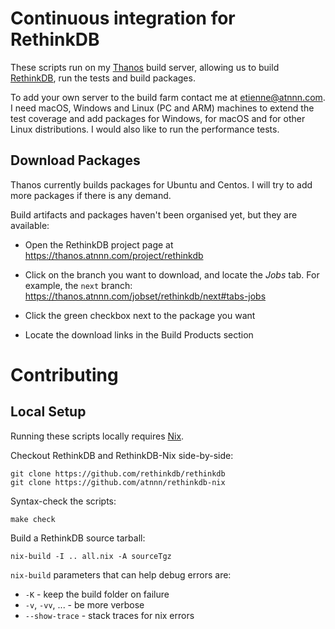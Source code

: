 # Continuous integration for RethinkDB

These scripts run on my [Thanos](https://thanos.atnnn.com) build
server, allowing us to build [RethinkDB](http://github.com/rethinkdb/rethinkdb), run the tests and build
packages.

To add your own server to the build farm contact me at
etienne@atnnn.com. I need macOS, Windows and Linux (PC and ARM)
machines to extend the test coverage and add packages for Windows, for
macOS and for other Linux distributions. I would also like to run the
performance tests.

## Download Packages

Thanos currently builds packages for Ubuntu and Centos. I will try to
add more packages if there is any demand.

Build artifacts and packages haven't been organised yet, but they are available:

* Open the RethinkDB project page at
  https://thanos.atnnn.com/project/rethinkdb

* Click on the branch you want to download, and locate the *Jobs*
  tab. For example, the `next` branch:
  https://thanos.atnnn.com/jobset/rethinkdb/next#tabs-jobs

* Click the green checkbox next to the package you want

* Locate the download links in the Build Products section

# Contributing

## Local Setup

Running these scripts locally requires [Nix](http://nixos.org/nix/).

Checkout RethinkDB and RethinkDB-Nix side-by-side:

```
git clone https://github.com/rethinkdb/rethinkdb
git clone https://github.com/atnnn/rethinkdb-nix
```

Syntax-check the scripts:

```
make check
```

Build a RethinkDB source tarball:

```
nix-build -I .. all.nix -A sourceTgz
```

`nix-build` parameters that can help debug errors are:

* `-K` - keep the build folder on failure
* `-v`, `-vv`, ... - be more verbose
* `--show-trace` - stack traces for nix errors

